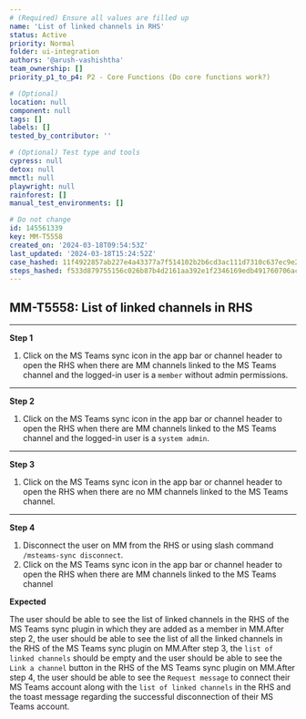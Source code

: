 ```yaml
---
# (Required) Ensure all values are filled up
name: 'List of linked channels in RHS'
status: Active
priority: Normal
folder: ui-integration
authors: '@arush-vashishtha'
team_ownership: []
priority_p1_to_p4: P2 - Core Functions (Do core functions work?)

# (Optional)
location: null
component: null
tags: []
labels: []
tested_by_contributor: ''

# (Optional) Test type and tools
cypress: null
detox: null
mmctl: null
playwright: null
rainforest: []
manual_test_environments: []

# Do not change
id: 145561339
key: MM-T5558
created_on: '2024-03-18T09:54:53Z'
last_updated: '2024-03-18T15:24:52Z'
case_hashed: 11f4922857ab227e4a43377a7f514102b2b6cd3ac111d7310c637ec9e29df94e00515395af76eb867028f8099981ff92
steps_hashed: f533d879755156c026b87b4d2161aa392e1f2346169edb491760706aceaa92bfc49a33ff1355c8171c6da9e578411b40
---
```


<!-- (Auto-generated) Based on frontmatter's "key" and "name" -->

## MM-T5558: List of linked channels in RHS

---

**Step 1**

1. Click on the MS Teams sync icon in the app bar or channel header to open the RHS when there are MM channels linked to the MS Teams channel and the logged-in user is a `member` without admin permissions.

---

**Step 2**

1. Click on the MS Teams sync icon in the app bar or channel header to open the RHS when there are MM channels linked to the MS Teams channel and the logged-in user is a `system admin`.

---

**Step 3**

1. Click on the MS Teams sync icon in the app bar or channel header to open the RHS when there are no MM channels linked to the MS Teams channel.

---

**Step 4**

1. Disconnect the user on MM from the RHS or using slash command `/msteams-sync disconnect`.
2. Click on the MS Teams sync icon in the app bar or channel header to open the RHS when there are MM channels linked to the MS Teams channel

**Expected**

The user should be able to see the list of linked channels in the RHS of the MS Teams sync plugin in which they are added as a member in MM.After step 2, the user should be able to see the list of all the linked channels in the RHS of the MS Teams sync plugin on MM.After step 3, the `list of linked channels` should be empty and the user should be able to see the `Link a channel` button in the RHS of the MS Teams sync plugin on MM.After step 4, the user should be able to see the `Request message` to connect their MS Teams account along with the `list of linked channels` in the RHS and the toast message regarding the successful disconnection of their MS Teams account.
